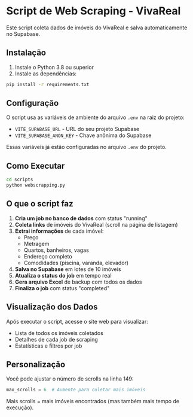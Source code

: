 # Script de Web Scraping - VivaReal

Este script coleta dados de imóveis do VivaReal e salva automaticamente no Supabase.

## Instalação

1. Instale o Python 3.8 ou superior
2. Instale as dependências:

```bash
pip install -r requirements.txt
```

## Configuração

O script usa as variáveis de ambiente do arquivo `.env` na raiz do projeto:

- `VITE_SUPABASE_URL` - URL do seu projeto Supabase
- `VITE_SUPABASE_ANON_KEY` - Chave anônima do Supabase

Essas variáveis já estão configuradas no arquivo `.env` do projeto.

## Como Executar

```bash
cd scripts
python webscrapping.py
```

## O que o script faz

1. **Cria um job no banco de dados** com status "running"
2. **Coleta links** de imóveis do VivaReal (scroll na página de listagem)
3. **Extrai informações** de cada imóvel:
   - Preço
   - Metragem
   - Quartos, banheiros, vagas
   - Endereço completo
   - Comodidades (piscina, varanda, elevador)
4. **Salva no Supabase** em lotes de 10 imóveis
5. **Atualiza o status do job** em tempo real
6. **Gera arquivo Excel** de backup com todos os dados
7. **Finaliza o job** com status "completed"

## Visualização dos Dados

Após executar o script, acesse o site web para visualizar:
- Lista de todos os imóveis coletados
- Detalhes de cada job de scraping
- Estatísticas e filtros por job

## Personalização

Você pode ajustar o número de scrolls na linha 149:

```python
max_scrolls = 6  # Aumente para coletar mais imóveis
```

Mais scrolls = mais imóveis encontrados (mas também mais tempo de execução).
